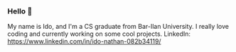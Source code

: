 ### Hello 👋
My name is Ido, and I'm a CS graduate from Bar-Ilan University. 
I really love coding and currently working on some cool projects. 
LinkedIn: https://www.linkedin.com/in/ido-nathan-082b34119/
